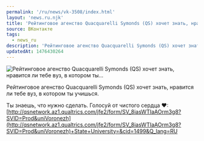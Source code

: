 ```yaml
---
permalink: '/ru/news/vk-3508/index.html'
layout: 'news.ru.njk'
title: 'Рейтинговое агенство Quacquarelli Symonds (QS) хочет знать, нравится ли тебе вуз, в котором ты…'
source: ВКонтакте
tags:
  - news_ru
description: 'Рейтинговое агенство Quacquarelli Symonds (QS) хочет знать, нравится ли тебе вуз, в котором ты…'
updatedAt: 1476430264
---
```

![Рейтинговое агенство Quacquarelli Symonds (QS) хочет знать, нравится ли тебе вуз, в котором ты…](https://sun9-19.userapi.com/impf/c604529/v604529484/2fef9/ZUz5Q0J3-zo.jpg?size=623x423&quality=96&proxy=1&sign=d46bcaae3a8fbaf89c907def189fa345&c_uniq_tag=i9nzeg4oYLid_u7NMgGBh1HF78r8KC6UcupBEAssOac&type=album)

Рейтинговое агенство Quacquarelli Symonds (QS) хочет знать, нравится ли тебе вуз, в котором ты учишься.

Ты знаешь, что нужно сделать. Голосуй от чистого сердца ❤: [http://qsnetwork.az1.qualtrics.com/jfe2/form/SV_8iasWTIaAOrm3g8?SVID=Prod&uniVoronezh](http://qsnetwork.az1.qualtrics.com/jfe2/form/SV_8iasWTIaAOrm3g8?SVID=Prod&uniVoronezh)+State+University=&cid=1499&Q_lang=RU
